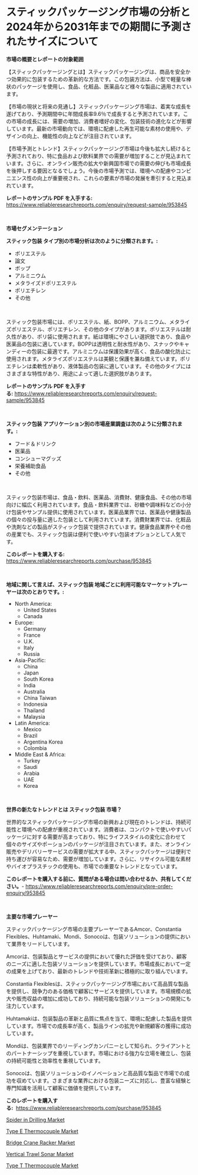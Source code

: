 <p><h1>スティックパッケージング市場の分析と2024年から2031年までの期間に予測されたサイズについて</h1></p><p><strong>市場の概要とレポートの対象範囲</strong></p>
<p><p>【スティックパッケージングとは】スティックパッケージングは、商品を安全かつ効果的に包装するための革新的な方法です。この包装方法は、小型で軽量な棒状のパッケージを使用し、食品、化粧品、医薬品など様々な製品に適用されています。</p><p>【市場の現状と将来の見通し】スティックパッケージング市場は、着実な成長を遂げており、予測期間中に年間成長率9.6％で成長すると予測されています。この市場の成長には、需要の増加、消費者嗜好の変化、包装技術の進化などが影響しています。最新の市場動向では、環境に配慮した再生可能な素材の使用や、デザインの向上、機能性の向上などが注目されています。</p><p>【市場予測とトレンド】スティックパッケージング市場は今後も拡大し続けると予測されており、特に食品および飲料業界での需要が増加することが見込まれています。さらに、オンライン販売の拡大や新興国市場での需要の伸びも市場成長を後押しする要因となるでしょう。今後の市場予測では、環境への配慮やコンビニエンス性の向上が重要視され、これらの要素が市場の発展を牽引すると見込まれています。</p></p>
<p><strong>レポートのサンプル PDF を入手する:</strong> <a href="https://www.reliableresearchreports.com/enquiry/request-sample/953845">https://www.reliableresearchreports.com/enquiry/request-sample/953845</a></p>
<p>&nbsp;</p>
<p><strong>市場セグメンテーション</strong></p>
<p><strong>スティック包装 タイプ別の市場分析は次のように分類されます。:</strong></p>
<p><ul><li>ポリエステル</li><li>論文</li><li>ボップ</li><li>アルミニウム</li><li>メタライズドポリエステル</li><li>ポリエチレン</li><li>その他</li></ul></p>
<p>&nbsp;</p>
<p><p>スティック包装市場には、ポリエステル、紙、BOPP、アルミニウム、メタライズポリエステル、ポリエチレン、その他のタイプがあります。ポリエステルは耐久性があり、ポリ袋に使用されます。紙は環境にやさしい選択肢であり、食品や医薬品の包装に適しています。BOPPは透明性と耐水性があり、スナックやキャンディーの包装に最適です。アルミニウムは保護効果が高く、食品の酸化防止に使用されます。メタライズポリエステルは美観と保護を兼ね備えています。ポリエチレンは柔軟性があり、液体製品の包装に適しています。その他のタイプにはさまざまな特性があり、用途によって適した選択肢があります。</p></p>
<p><strong>レポートのサンプル PDF を入手する:</strong>&nbsp;<a href="https://www.reliableresearchreports.com/enquiry/request-sample/953845">https://www.reliableresearchreports.com/enquiry/request-sample/953845</a></p>
<p>&nbsp;</p>
<p><strong> スティック包装 アプリケーション別の市場産業調査は次のように分類されます。:</strong></p>
<p><ul><li>フード＆ドリンク</li><li>医薬品</li><li>コンシューマグッズ</li><li>栄養補助食品</li><li>その他</li></ul></p>
<p>&nbsp;</p>
<p><p>スティック包装市場は、食品・飲料、医薬品、消費財、健康食品、その他の市場向けに幅広く利用されています。食品・飲料業界では、砂糖や調味料などの小分け包装やサンプル提供に使用されています。医薬品業界では、医薬品や健康製品の個々の投与量に適した包装として利用されています。消費財業界では、化粧品や洗剤などの製品がスティック包装で提供されています。健康食品業界やその他の産業でも、スティック包装は便利で使いやすい包装オプションとして人気です。</p></p>
<p><strong>このレポートを購入する:</strong>&nbsp; <a href="https://www.reliableresearchreports.com/purchase/953845">https://www.reliableresearchreports.com/purchase/953845</a></p>
<p>&nbsp;</p>
<p><strong>地域に関して言えば、スティック包装 地域ごとに利用可能なマーケットプレーヤーは次のとおりです。:</strong></p>
<p><ul>
    <li>
        North America:
        <ul>
            <li>United States</li>
            <li>Canada</li>
        </ul>
    </li>
    <li>
        Europe:
        <ul>
            <li>Germany</li>
            <li>France</li>
            <li>U.K.</li>
            <li>Italy</li>
            <li>Russia</li>
        </ul>
    </li>
    <li>
        Asia-Pacific:
        <ul>
            <li>China</li>
            <li>Japan</li>
            <li>South Korea</li>
            <li>India</li>
            <li>Australia</li>
            <li>China Taiwan</li>
            <li>Indonesia</li>
            <li>Thailand</li>
            <li>Malaysia</li>
        </ul>
    </li>
    <li>
        Latin America:
        <ul>
            <li>Mexico</li>
            <li>Brazil</li>
            <li>Argentina Korea</li>
            <li>Colombia</li>
        </ul>
    </li>
    <li>
        Middle East & Africa:
        <ul>
            <li>Turkey</li>
            <li>Saudi</li>
            <li>Arabia</li>
            <li>UAE</li>
            <li>Korea</li>
        </ul>
    </li>
    </ul></p>
<p>&nbsp;</p>
<p><strong>世界の新たなトレンドとは スティック包装 市場？</strong></p>
<p><p>世界的なスティックパッケージング市場の新興および現在のトレンドは、持続可能性と環境への配慮が重視されています。消費者は、コンパクトで使いやすいパッケージに対する需要が高まっており、特にライフスタイルの変化に合わせて個々のサイズやポーションのパッケージが注目されています。また、オンライン販売やデリバリーサービスの需要が拡大する中、スティックパッケージは便利で持ち運びが容易なため、需要が増加しています。さらに、リサイクル可能な素材やバイオプラスチックの使用も、市場での重要なトレンドとなっています。</p></p>
<p><strong>このレポートを購入する前に、質問がある場合は問い合わせるか、共有してください。</strong>- <a href="https://www.reliableresearchreports.com/enquiry/pre-order-enquiry/953845">https://www.reliableresearchreports.com/enquiry/pre-order-enquiry/953845</a></p>
<p>&nbsp;</p>
<p><strong>主要な市場プレーヤー</strong></p>
<p><p>スティックパッケージング市場の主要プレーヤーであるAmcor、Constantia Flexibles、Huhtamaki、Mondi、Sonocoは、包装ソリューションの提供において業界をリードしています。</p><p>Amcorは、包装製品とサービスの提供において優れた評価を受けており、顧客のニーズに適した包装ソリューションを提供しています。市場成長において一定の成果を上げており、最新のトレンドや技術革新に積極的に取り組んでいます。</p><p>Constantia Flexiblesは、スティックパッケージング市場において高品質な製品を提供し、競争力のある価格で顧客にサービスを提供しています。市場規模の拡大や販売収益の増加に成功しており、持続可能な包装ソリューションの開発にも注力しています。</p><p>Huhtamakiは、包装製品の革新と品質に焦点を当て、環境に配慮した製品を提供しています。市場での成長率が高く、製品ラインの拡充や新規顧客の獲得に成功しています。</p><p>Mondiは、包装業界でのリーディングカンパニーとして知られ、クライアントとのパートナーシップを重視しています。市場における強力な立場を確立し、包装の持続可能性と効率性を重視しています。</p><p>Sonocoは、包装ソリューションのイノベーションと高品質な製品で市場での成功を収めています。さまざまな業界における包装ニーズに対応し、豊富な経験と専門知識を活用して顧客に価値を提供しています。</p></p>
<p><strong>このレポートを購入する:</strong>&nbsp;&nbsp;<a href="https://www.reliableresearchreports.com/purchase/953845">https://www.reliableresearchreports.com/purchase/953845</a></p>
<p><p><a href="https://metal-farmhouse-e95.notion.site/Spider-in-Drilling-Market-Research-Report-The-Key-To-Successful-Business-Strategy-Forecasted-for-Pe-1d3f83a224224553b54cc04e74fad0d4">Spider in Drilling Market</a></p><p><a href="https://view.publitas.com/reportprime-1/type-e-thermocouple-market-size-growth-and-forecast-from-2024-2031/">Type E Thermocouple Market</a></p><p><a href="https://gratis-rainforest-2ca.notion.site/Bridge-Crane-Racker-Market-Centers-on-Aspects-such-as-Market-Growth-Market-Share-Market-Opportunit-50ba1fdabc784068b527e8fda1353afd">Bridge Crane Racker Market</a></p><p><a href="https://crocus-run-b5a.notion.site/Vertical-Trawl-Sonar-Market-Size-Share-Trends-Analysis-Report-By-Application-Regional-Outlook-C-23731107bdbf4d11bd6db06cfed3ad7f">Vertical Trawl Sonar Market</a></p><p><a href="https://view.publitas.com/reportprime-1/type-t-thermocouple-market-dynamics-2024-2031-also-about-its-market-trends-projections-and-opportunities/">Type T Thermocouple Market</a></p></p>